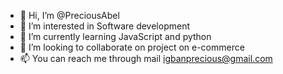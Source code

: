 - 👋 Hi, I’m @PreciousAbel
- 👀 I’m interested in Software development
- 🌱 I’m currently learning JavaScript and python
- 💞️ I’m looking to collaborate on project on e-commerce
- 📫 You can reach me through mail igbanprecious@gmail.com

<!---
PreciousAbel/PreciousAbel is a ✨ special ✨ repository because its `README.md` (this file) appears on your GitHub profile.
You can click the Preview link to take a look at your changes.
--->
